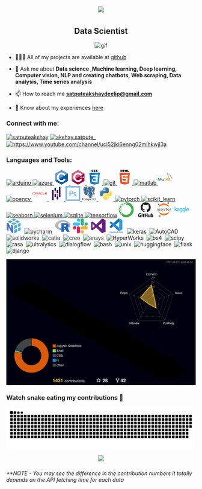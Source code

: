 <h1 align="center">
  <img src= "https://readme-typing-svg.herokuapp.com?size=30&color=F7F7F7&background=FFFFFF00&center=true&vCenter=true&width=600&lines=Heyy+%F0%9F%91%8B%F0%9F%8F%BB+Akshay+Satpute+here" />
</h1>

<h2 align="center">Data Scientist</h2>

<p align="center">
  <img src="https://raw.githubusercontent.com/abhisheknaiidu/abhisheknaiidu/master/code.gif" alt="gif" />
</p>
  
- 👨🏻‍💻 All of my projects are available at [github](https://github.com/heyakshayhere)

- 💬 Ask me about **Data science ,Machine learning, Deep learning, Computer vision, NLP and creating chatbots, Web scraping, Data analysis, Time series analysis**

- 📫 How to reach me **satputeakshaydeelip@gmail.com**

- 📄 Know about my experiences [here](https://drive.google.com/file/d/1-wfknxaZH8gC10dgAiNeic-9XqQ_M7nT/view?usp=sharing)

<h3 align="left">Connect with me:</h3>
<p align="left">
<a href="https://linkedin.com/in/satputeakshay" target="blank"><img align="center" src="https://raw.githubusercontent.com/rahuldkjain/github-profile-readme-generator/master/src/images/icons/Social/linked-in-alt.svg" alt="satputeakshay" height="30" width="40" /></a>
<a href="https://instagram.com/akshay.satpute_" target="blank"><img align="center" src="https://raw.githubusercontent.com/rahuldkjain/github-profile-readme-generator/master/src/images/icons/Social/instagram.svg" alt="akshay.satpute_" height="30" width="40" /></a>
<a href="https://www.youtube.com/c/https://www.youtube.com/channel/uci52jki6enng02mihkwjl3a" target="blank"><img align="center" src="https://raw.githubusercontent.com/rahuldkjain/github-profile-readme-generator/master/src/images/icons/Social/youtube.svg" alt="https://www.youtube.com/channel/uci52jki6enng02mihkwjl3a" height="30" width="40" /></a>
</p>

<h3 align="left">Languages and Tools:</h3>
<p align="left"> <a href="https://www.arduino.cc/" target="_blank" rel="noreferrer"> <img src="https://cdn.worldvectorlogo.com/logos/arduino-1.svg" alt="arduino" width="40" height="40"/> </a> <a href="https://azure.microsoft.com/en-in/" target="_blank" rel="noreferrer"> <img src="https://www.vectorlogo.zone/logos/microsoft_azure/microsoft_azure-icon.svg" alt="azure" width="40" height="40"/> </a> <a href="https://www.cprogramming.com/" target="_blank" rel="noreferrer"> <img src="https://raw.githubusercontent.com/devicons/devicon/master/icons/c/c-original.svg" alt="c" width="40" height="40"/> </a> <a href="https://www.w3schools.com/cpp/" target="_blank" rel="noreferrer"> <img src="https://raw.githubusercontent.com/devicons/devicon/master/icons/cplusplus/cplusplus-original.svg" alt="cplusplus" width="40" height="40"/> </a> <a href="https://www.w3schools.com/css/" target="_blank" rel="noreferrer"> <img src="https://raw.githubusercontent.com/devicons/devicon/master/icons/css3/css3-original-wordmark.svg" alt="css3" width="40" height="40"/> </a> <a href="https://git-scm.com/" target="_blank" rel="noreferrer"> <img src="https://www.vectorlogo.zone/logos/git-scm/git-scm-icon.svg" alt="git" width="40" height="40"/> </a> <a href="https://www.w3.org/html/" target="_blank" rel="noreferrer"> <img src="https://raw.githubusercontent.com/devicons/devicon/master/icons/html5/html5-original-wordmark.svg" alt="html5" width="40" height="40"/> </a> <a href="https://www.mathworks.com/" target="_blank" rel="noreferrer"> <img src="https://upload.wikimedia.org/wikipedia/commons/2/21/Matlab_Logo.png" alt="matlab" width="40" height="40"/> </a> <a href="https://www.mysql.com/" target="_blank" rel="noreferrer"> <img src="https://raw.githubusercontent.com/devicons/devicon/master/icons/mysql/mysql-original-wordmark.svg" alt="mysql" width="40" height="40"/> </a> <a href="https://opencv.org/" target="_blank" rel="noreferrer"> <img src="https://www.vectorlogo.zone/logos/opencv/opencv-icon.svg" alt="opencv" width="40" height="40"/> </a> <a href="https://www.oracle.com/" target="_blank" rel="noreferrer"> <img src="https://raw.githubusercontent.com/devicons/devicon/master/icons/oracle/oracle-original.svg" alt="oracle" width="40" height="40"/> </a> <a href="https://pandas.pydata.org/" target="_blank" rel="noreferrer"> <img src="https://raw.githubusercontent.com/devicons/devicon/2ae2a900d2f041da66e950e4d48052658d850630/icons/pandas/pandas-original.svg" alt="pandas" width="40" height="40"/> </a> <a href="https://www.photoshop.com/en" target="_blank" rel="noreferrer"> <img src="https://raw.githubusercontent.com/devicons/devicon/master/icons/photoshop/photoshop-line.svg" alt="photoshop" width="40" height="40"/> </a> <a href="https://www.postgresql.org" target="_blank" rel="noreferrer"> <img src="https://raw.githubusercontent.com/devicons/devicon/master/icons/postgresql/postgresql-original-wordmark.svg" alt="postgresql" width="40" height="40"/> </a> <a href="https://www.python.org" target="_blank" rel="noreferrer"> <img src="https://raw.githubusercontent.com/devicons/devicon/master/icons/python/python-original.svg" alt="python" width="40" height="40"/> </a> <a href="https://pytorch.org/" target="_blank" rel="noreferrer"> <img src="https://www.vectorlogo.zone/logos/pytorch/pytorch-icon.svg" alt="pytorch" width="40" height="40"/> </a> <a href="https://scikit-learn.org/" target="_blank" rel="noreferrer"> <img src="https://upload.wikimedia.org/wikipedia/commons/0/05/Scikit_learn_logo_small.svg" alt="scikit_learn" width="40" height="40"/> </a> <a href="https://seaborn.pydata.org/" target="_blank" rel="noreferrer"> <img src="https://seaborn.pydata.org/_images/logo-mark-lightbg.svg" alt="seaborn" width="40" height="40"/> </a> <a href="https://www.selenium.dev" target="_blank" rel="noreferrer"> <img src="https://raw.githubusercontent.com/detain/svg-logos/780f25886640cef088af994181646db2f6b1a3f8/svg/selenium-logo.svg" alt="selenium" width="40" height="40"/> </a> <a href="https://www.sqlite.org/" target="_blank" rel="noreferrer"> <img src="https://www.vectorlogo.zone/logos/sqlite/sqlite-icon.svg" alt="sqlite" width="40" height="40"/> </a> <a href="https://www.tensorflow.org" target="_blank" rel="noreferrer"> <img src="https://www.vectorlogo.zone/logos/tensorflow/tensorflow-icon.svg" alt="tensorflow" width="40" height="40"/></a> <img src="https://github.com/devicons/devicon/blob/master/icons/anaconda/anaconda-original.svg" title="anaconda" alt="anaconda" width="40" height="40"/> &nbsp;
<img src="https://github.com/devicons/devicon/blob/master/icons/github/github-original-wordmark.svg" title="github" alt="github" width="40" height="40"/>&nbsp;
<img src="https://github.com/devicons/devicon/blob/master/icons/jupyter/jupyter-original-wordmark.svg" title="jupyter" alt="jupyter" width="40" height="40"/>&nbsp;
<img src="https://github.com/devicons/devicon/blob/master/icons/kaggle/kaggle-original-wordmark.svg" title="kaggle" alt="kaggle" width="40" height="40"/>&nbsp;
<img src="https://github.com/devicons/devicon/blob/master/icons/numpy/numpy-original.svg" title="numpy" alt="numpy" width="40" height="40"/>&nbsp;
<img src="https://upload.wikimedia.org/wikipedia/commons/1/1d/PyCharm_Icon.svg" title="pycharm" alt="pycharm" width="40" height="40"/>&nbsp;
<img src="https://github.com/devicons/devicon/blob/master/icons/r/r-original.svg" title="r" alt="r" width="40" height="40"/>&nbsp;
<img src="https://github.com/devicons/devicon/blob/master/icons/slack/slack-original.svg" title="slack" alt="slack" width="40" height="40"/>&nbsp;
<img src="https://github.com/devicons/devicon/blob/master/icons/visualstudio/visualstudio-plain.svg" title="visualstudio" alt="visualstudio" width="40" height="40"/>&nbsp;
<img src="https://github.com/devicons/devicon/blob/master/icons/vscode/vscode-original-wordmark.svg" title="vscode" alt="vscode" width="40" height="40"/>&nbsp;
<img src="https://upload.wikimedia.org/wikipedia/commons/thumb/a/ae/Keras_logo.svg/768px-Keras_logo.svg.png?20200317115153" title="keras" alt="keras" width="40" height="40"/>&nbsp;
<img src="https://1000logos.net/wp-content/uploads/2021/04/AutoCAD-logo.png" title="AutoCAD" alt="AutoCAD" width="80" height="40"/>&nbsp;
<img src="https://upload.wikimedia.org/wikipedia/en/thumb/d/d2/SolidWorks_Logo.svg/1920px-SolidWorks_Logo.svg.png" title="solidworks" alt="solidworks" width="120" height="40"/>&nbsp;
<img src="https://upload.wikimedia.org/wikipedia/commons/d/dd/CATIA_Logotype_RGB_Blue.png" title="catia" alt="catia" width="80" height="40"/>&nbsp;
<img src="https://upload.wikimedia.org/wikipedia/commons/thumb/d/df/PTC_Creo_logo.svg/1920px-PTC_Creo_logo.svg.png" title="creo" alt="creo" width="100" height="40"/>&nbsp;
<img src="https://upload.wikimedia.org/wikipedia/commons/thumb/1/14/Ansys_logo_%282019%29.svg/1920px-Ansys_logo_%282019%29.svg.png" title="ansys" alt="ansys" width="100" height="40"/>&nbsp;
<img src="https://i0.wp.com/filecr.com/wp-content/uploads/2019/01/Scr1_Altair-HyperWorks_free-download.jpg" title="HyperWorks" alt="HyperWorks" width="80" height="40"/>&nbsp;
<img src="https://www.crummy.com/software/BeautifulSoup/bs4/doc/_images/6.1.jpg" title="bs4" alt="bs4" width="40" height="40"/>&nbsp;
<img src="https://upload.wikimedia.org/wikipedia/commons/thumb/b/b2/SCIPY_2.svg/768px-SCIPY_2.svg.png?20200904111722" title="scipy" alt="scipy" width="40" height="40"/>&nbsp;
<img src="https://upload.wikimedia.org/wikipedia/commons/e/e4/Rasa_nlu_horizontal_purple.svg" title="rasa" alt="rasa" width="40" height="40"/>&nbsp;
<img src="https://avatars.githubusercontent.com/u/26833451?s=200&v=4" title="ultralytics" alt="ultralytics" width="40" height="40"/>&nbsp;
<img src="https://upload.wikimedia.org/wikipedia/en/thumb/c/c7/Dialogflow_logo.svg/1920px-Dialogflow_logo.svg.png" title="dialogflow" alt="dialogflow" width="140" height="40"/>&nbsp;
<img src="https://upload.wikimedia.org/wikipedia/commons/8/82/Gnu-bash-logo.svg" alt="bash" width="80" height="40"/>&nbsp;
<img src="https://upload.wikimedia.org/wikipedia/commons/3/35/Tux.svg" alt="unix" width="40" height="40"/>&nbsp;
<img src="https://huggingface.co/front/assets/huggingface_logo-noborder.svg" alt="huggingface" width="40" height="40"/>&nbsp;
<img src="https://flask.palletsprojects.com/en/2.1.x/_images/flask-logo.png" alt="flask" width="80" height="40"/>&nbsp;
<img src="https://static.djangoproject.com/img/logos/django-logo-negative.svg" alt="django" width="100" height="40"/>&nbsp;
</p>


[comment]: <> (Activity Graph)
<p><img align="center" src="https://github.com/heyakshayhere/heyakshayhere/blob/main/profile-3d-contrib/profile-night-rainbow.svg" alt="heyakshayhere" /></p>

### Watch snake eating my contributions 🐍

<p align="center">
  <img src= "https://github.com/heyakshayhere/heyakshayhere/blob/output/github-contribution-grid-snake.svg"
</p>  
  
  
<p align="center">
  <img src= "http://github-readme-streak-stats.herokuapp.com?user=heyakshayhere&theme=midnight-purple&hide_border=true"
</p> 

  ###### **NOTE - You may see the difference in the contribution numbers it totally depends on the API fetching time for each data
